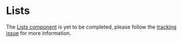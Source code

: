 # Lists

The [Lists component](https://material.io/go/design-lists) is yet to be completed, please follow the [tracking issue](https://github.com/material-components/material-components-ios/issues/3550) for more information.


